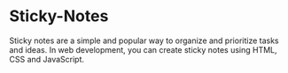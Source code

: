 # Sticky-Notes
Sticky notes are a simple and popular way to organize and prioritize tasks and ideas. In web development, you can create sticky notes using HTML, CSS and JavaScript.
